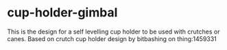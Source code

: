 # cup-holder-gimbal
This is the design for a self levelling cup holder to be used with crutches or canes. Based on crutch cup holder design by bitbashing on thing:1459331
